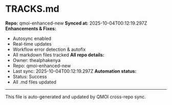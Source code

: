 # TRACKS.md

**Repo:** qmoi-enhanced-new
**Synced at:** 2025-10-04T00:12:19.297Z
**Enhancements & Fixes:**
- Autosync enabled
- Real-time updates
- Workflow error detection & autofix
- All markdown files tracked
**All repo details:**
- Owner: thealphakenya
- Repo: qmoi-enhanced-new
- Last sync: 2025-10-04T00:12:19.297Z
**Automation status:**
- Status: Success
- All .md files updated
---
This file is auto-generated and updated by QMOI cross-repo sync.
